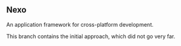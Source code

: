 ## Nexo

An application framework for cross-platform development.

This branch contains the initial approach, which did not go very far.
